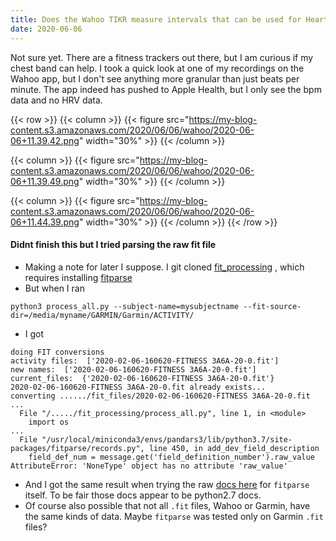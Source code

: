 ```yaml
---
title: Does the Wahoo TIKR measure intervals that can be used for Heart Rate Variability measurements?
date: 2020-06-06
---
```



Not sure yet. There are a fitness trackers out there, but I am curious if my chest band can help. I took a quick look at one of my recordings on the Wahoo app, but I don't see anything more granular than just beats per minute. The app indeed has  pushed to Apple Health, but I only see the bpm data and no HRV data.


{{< row >}}
{{< column >}} {{< figure src="https://my-blog-content.s3.amazonaws.com/2020/06/06/wahoo/2020-06-06+11.39.42.png" width="30%" >}} {{< /column >}}

{{< column >}} {{< figure src="https://my-blog-content.s3.amazonaws.com/2020/06/06/wahoo/2020-06-06+11.39.49.png" width="30%" >}} {{< /column >}}

{{< column >}} {{< figure src="https://my-blog-content.s3.amazonaws.com/2020/06/06/wahoo/2020-06-06+11.44.39.png" width="30%" >}} {{< /column >}}
{{< /row >}}



#### Didnt finish this but I tried parsing the raw fit file
* Making a note for later I suppose. I git cloned [fit_processing](https://github.com/mcandocia/fit_processing) , which requires installing [fitparse](https://github.com/dtcooper/python-fitparse)
* But when I ran

```
python3 process_all.py --subject-name=mysubjectname --fit-source-dir=/media/myname/GARMIN/Garmin/ACTIVITY/
```
* I got

```
doing FIT conversions
activity files:  ['2020-02-06-160620-FITNESS 3A6A-20-0.fit']
new names:  ['2020-02-06-160620-FITNESS 3A6A-20-0.fit']
current_files:  {'2020-02-06-160620-FITNESS 3A6A-20-0.fit'}
2020-02-06-160620-FITNESS 3A6A-20-0.fit already exists...
converting ....../fit_files/2020-02-06-160620-FITNESS 3A6A-20-0.fit
...
  File "/...../fit_processing/process_all.py", line 1, in <module>
    import os
...
  File "/usr/local/miniconda3/envs/pandars3/lib/python3.7/site-packages/fitparse/records.py", line 450, in add_dev_field_description
    field_def_num = message.get('field_definition_number').raw_value
AttributeError: 'NoneType' object has no attribute 'raw_value'

```
* And I got the same result when trying the raw [docs here](http://dtcooper.github.io/python-fitparse/#api-documentation) for `fitparse` itself. To be fair those docs appear to be python2.7 docs.
* Of course also possible that not all `.fit` files, Wahoo or Garmin, have the same kinds of data. Maybe `fitparse` was tested only on Garmin `.fit` files?
